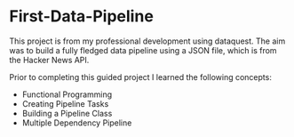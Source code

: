 # First-Data-Pipeline

This project is from my professional development using dataquest. The aim was to build a fully fledged data pipeline using a JSON file, which is from the Hacker News API. 

Prior to completing this guided project I learned the following concepts:
* Functional Programming 
* Creating Pipeline Tasks
* Building a Pipeline Class
* Multiple Dependency Pipeline


